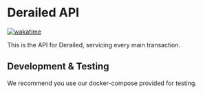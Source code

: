 # Derailed API
[![wakatime](https://wakatime.com/badge/github/derailedapp/derailed-api.svg)](https://wakatime.com/badge/github/derailedapp/derailed-api?style=social)

This is the API for Derailed, servicing every main transaction.

## Development & Testing
We recommend you use our docker-compose provided for testing.
